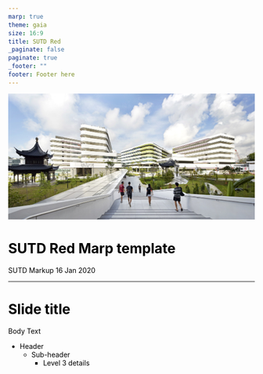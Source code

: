 ```yaml
---
marp: true
theme: gaia
size: 16:9
title: SUTD Red
_paginate: false
paginate: true
_footer: ""
footer: Footer here
---
```


<!-- SUTD Red Marp template by SUTD Markup -->

<!-- _backgroundColor: white -->
<!-- _class: title -->

![bg](images/sutd.jpg)

# SUTD Red Marp template

SUTD Markup
16 Jan 2020

---

<style>

h1, h2, h3, h4, h5 {
    color: #000000;
}

li {
    color: #000000 !important;
}

p {
    color: #000000 !important;
}

section {
    width: 1280px;
    height: 720px;
    background-image: url("images/SUTD-red.png");
    background-size: cover;
    text-align: left;
    position: relative;
}

section.title h1{
    text-align: center !important;
}

section.title p{
    text-align: center !important;
}

section.slide h1 {
    color: #ffffff !important;
}

section.imgleft h1 {
    text-align: center;
    top: -30px;
    font-size: 40px;
    color: #000000;
}

section::after {
    color: #ffffff !important;
    content: attr(data-marpit-pagination) !important;
    position: absolute !important;
    left: 1200px !important;
    top: 660px !important;
    font-size: 20px !important;
}

footer {
    color: #ffffff !important;
    text-align: center !important;
    position: absolute !important;
    top: 660px !important;
    font-size: 20px !important;
}

</style>
<!-- class: slide -->

# Slide title

Body Text

- Header
  - Sub-header
    - Level 3 details
